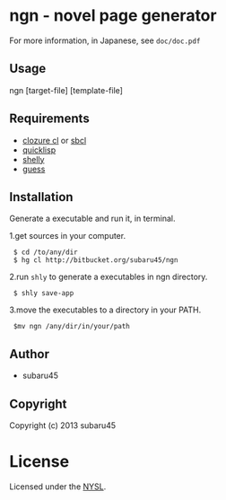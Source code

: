 # ngn - novel page generator

For more information, in Japanese, see `doc/doc.pdf`

## Usage
ngn [target-file] [template-file]


## Requirements

* [clozure cl](http://ccl.clozure.com/) or [sbcl](http://www.sbcl.org/)
* [quicklisp](http://beta.quicklisp.org)
* [shelly](http://github.com/fukamachi/shelly)
* [guess](http://github.com/t-sin/guess)


## Installation
Generate a executable and run it, in terminal.

1.get sources in your computer.

     $ cd /to/any/dir
     $ hg cl http://bitbucket.org/subaru45/ngn
    
2.run `shly` to generate a executables in ngn directory.

     $ shly save-app

3.move the executables to a directory in your PATH.

     $mv ngn /any/dir/in/your/path

## Author

* subaru45

## Copyright

Copyright (c) 2013 subaru45

# License

Licensed under the [NYSL](http://www.kmonos.net/nysl/).

